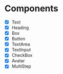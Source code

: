 # Components

- [X] Text
- [X] Heading
- [X] Box
- [X] Button
- [X] TextArea
- [X] TextInput
- [X] CheckBox
- [X] Avatar
- [X] MultiStep
